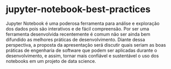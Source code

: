 # jupyter-notebook-best-practices


Jupyter Notebook é uma poderosa ferramenta para análise e exploração dos dados pois são interativos e de fácil compreensão. Por ser uma ferramenta desenvolvida recentemente é comum não ser ainda bem difundido as melhores práticas de desenvolvimento. Diante dessa perspectiva, a proposta da apresentação será discutir quais seriam as boas práticas de engenharia de software que podem ser aplicadas durante o desenvolvimento, e assim, tornar mais confiável e sustentável o uso dos notebooks em um projeto de data science. 

